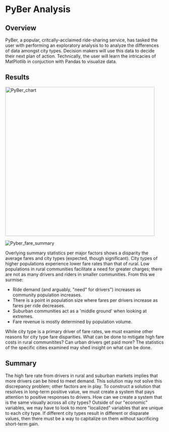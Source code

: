 # PyBer Analysis

## Overview

PyBer, a popular, critcally-acclaimed ride-sharing service, has tasked the user with performing an exploratory analysis to to analyze the differences of data amongst city types. Decision makers will use this data to decide their next plan of action. Technically, the user will learn the intricacies of MatPlotlib in conjuction with Pandas to visualize data. 


## Results 

<img width="473" alt="PyBer_chart" src="https://user-images.githubusercontent.com/106895220/178657970-bd180fa5-d7ee-41b8-a0a3-29a735c4c154.png">

![Pyber_fare_summary](https://user-images.githubusercontent.com/106895220/178644312-64da4670-12d5-44d6-9d2e-fde92fe4e917.png)

Overlying summary statistics per major factors shows a disparity the average fares and city types (expected, though significant). City types of higher populations experience lower fare rates than that of rural. Low populations in rural communities facilitate a need for greater charges; there are not as many drivers and riders in smaller communities. From this we surmise:

- Ride demand (and arguably, "need" for drivers") increases as community population increases.
- There is a point in population size where fares per drivers increase as fares per ride decreases.
- Suburban communities act as a 'middle ground' when looking at extremes.
- Fare revenue is mostly determined by population volume.

While city type is a primary driver of fare rates, we must examine other reasons for city type fare disparities. What can be done to mitigate  high fare costs in rural communitites? Can urban drivers get paid more? The statistics of the specific cities examined may shed insight on what can be done. 

## Summary

The high fare rate from drivers in rural and suburban markets implies that more drivers can be hired to meet demand. This solution may not solve this discrepancy problem; other factors are in play. To construct a solution that resolves in long-term positive value, we must create a system that pays attention to positive responses to drivers. How can we create a system that is the same visually across all city types? Outside of our "economic" variables, we may have to look to more "localized" variables that are unique to each city type. If different city types result in different or disparate values, then there must be a way to capitalize on them without sacrificing short-term gain.
